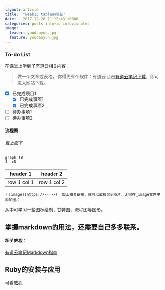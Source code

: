 ```yaml
---
layout: article
title:  "week13 tableau笔记"
date:   2017-12-26 11:22:43 +0800
categories: posts infovis infovisnotes
image:
  teaser: youdaoyun.jpg
  feature: youdaoyun.jpg
---
```


### To-do List
在课堂上学到了有道云相关内容：

> 做一个文章或表格，
> 你得先有个软件：有道云
点击[有道云笔记下载](https://note.youdao.com/?keyfrom=ydoc)，即可进入网站下载。

- [x] 已完成项目1
  - [x] 已完成事项1
  - [x] 已完成事项2
- [ ] 待办事项1
- [ ] 待办事项2
#### 流程图
######  自上而下
```
graph TB
J-->D
```

header 1 | header 2
---|---
row 1 col 1 | row 1 col 2

```
！[image](https://·····)  加上相关链接，就可以直接显示图片，无需在_image文件中添加图片
```

从中可学习一些图标绘制，甘特图、流程图等图形。
## 掌握markdown的用法，还需要自己多多联系。

#### 相关教程：	
[有道云笔记Markdown指南](http://note.youdao.com/iyoudao/?p=2411)

## Ruby的安装与应用
可看[教程](http://wiki.jikexueyuan.com/project/jekyll/quickstart.html)
